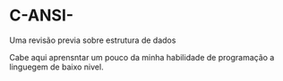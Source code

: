 # C-ANSI-
Uma revisão previa sobre estrutura de dados

Cabe aqui aprensntar um pouco da minha habilidade de programação a linguegem de baixo nivel.
